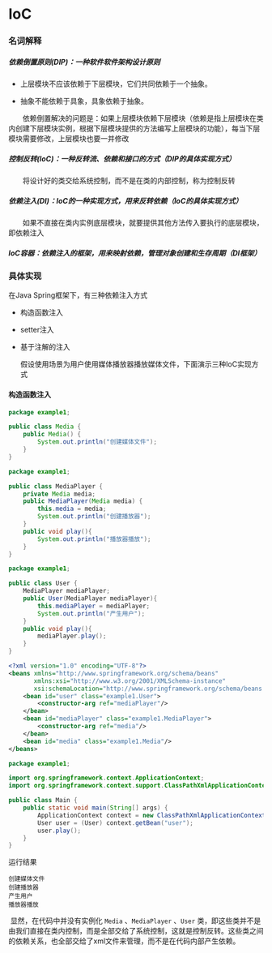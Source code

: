 # IoC

### 名词解释

##### 依赖倒置原则(DIP)：一种软件软件架构设计原则

- 上层模块不应该依赖于下层模块，它们共同依赖于一个抽象。 　

- 抽象不能依赖于具象，具象依赖于抽象。

&emsp;&emsp;依赖倒置解决的问题是：如果上层模块依赖下层模块（依赖是指上层模块在类内创建下层模块实例，根据下层模块提供的方法编写上层模块的功能），每当下层模块需要修改，上层模块也要一并修改

##### 控制反转(IoC)：一种反转流、依赖和接口的方式（DIP的具体实现方式）

&emsp;&emsp;将设计好的类交给系统控制，而不是在类的内部控制，称为控制反转

##### 依赖注入(DI)：IoC的一种实现方式，用来反转依赖（IoC的具体实现方式）

&emsp;&emsp;如果不直接在类内实例底层模块，就要提供其他方法传入要执行的底层模块，即依赖注入

##### **IoC容器：**依赖注入的**框架**，用来映射依赖，管理对象创建和生存周期（DI框架）

### 具体实现

在Java Spring框架下，有三种依赖注入方式

- 构造函数注入

- setter注入

- 基于注解的注入

  ​	假设使用场景为用户使用媒体播放器播放媒体文件，下面演示三种IoC实现方式

#### 构造函数注入

```java
package example1;

public class Media {
    public Media() {
        System.out.println("创建媒体文件");
    }
}
```

```java
package example1;

public class MediaPlayer {
    private Media media;
    public MediaPlayer(Media media) {
        this.media = media;
        System.out.println("创建播放器");
    }
    public void play(){
        System.out.println("播放器播放");
    }
}
```

```java
package example1;

public class User {
    MediaPlayer mediaPlayer;
    public User(MediaPlayer mediaPlayer){
        this.mediaPlayer = mediaPlayer;
        System.out.println("产生用户");
    }
    public void play(){
        mediaPlayer.play();
    }
}
```

```xml
<?xml version="1.0" encoding="UTF-8"?>
<beans xmlns="http://www.springframework.org/schema/beans"
       xmlns:xsi="http://www.w3.org/2001/XMLSchema-instance"
       xsi:schemaLocation="http://www.springframework.org/schema/beans http://www.springframework.org/schema/beans/spring-beans.xsd">
    <bean id="user" class="example1.User">
        <constructor-arg ref="mediaPlayer"/>
    </bean>
    <bean id="mediaPlayer" class="example1.MediaPlayer">
        <constructor-arg ref="media"/>
    </bean>
    <bean id="media" class="example1.Media"/>
</beans>
```

```java
package example1;

import org.springframework.context.ApplicationContext;
import org.springframework.context.support.ClassPathXmlApplicationContext;

public class Main {
    public static void main(String[] args) {
        ApplicationContext context = new ClassPathXmlApplicationContext("Beans.xml");
        User user = (User) context.getBean("user");
        user.play();
    }
}
```

运行结果

```
创建媒体文件
创建播放器
产生用户
播放器播放
```

​		显然，在代码中并没有实例化 `Media` 、`MediaPlayer` 、`User` 类，即这些类并不是由我们直接在类内控制，而是全部交给了系统控制，这就是控制反转。这些类之间的依赖关系，也全部交给了xml文件来管理，而不是在代码内部产生依赖。